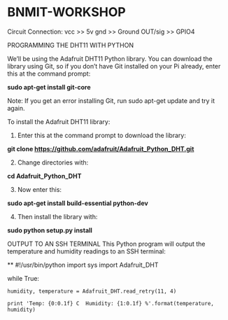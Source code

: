 # BNMIT-WORKSHOP

Circuit Connection:
vcc >> 5v
gnd >> Ground
OUT/sig >> GPIO4

PROGRAMMING THE DHT11 WITH PYTHON

We’ll be using the Adafruit DHT11 Python library. You can download the library using Git, so if you don’t have Git installed on your Pi already, enter this at the command prompt:

**sudo apt-get install git-core**

Note: If you get an error installing Git, run sudo apt-get update and try it again.

To install the Adafruit DHT11 library:

1. Enter this at the command prompt to download the library:

**git clone https://github.com/adafruit/Adafruit_Python_DHT.git**

2. Change directories with:

**cd Adafruit_Python_DHT**

3. Now enter this:

**sudo apt-get install build-essential python-dev**

4. Then install the library with:

**sudo python setup.py install**

OUTPUT TO AN SSH TERMINAL
This Python program will output the temperature and humidity readings to an SSH terminal:

**
#!/usr/bin/python
import sys
import Adafruit_DHT

while True:

    humidity, temperature = Adafruit_DHT.read_retry(11, 4)

    print 'Temp: {0:0.1f} C  Humidity: {1:0.1f} %'.format(temperature, humidity)
